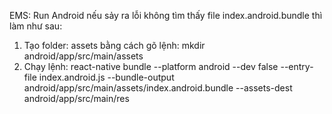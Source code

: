 EMS:
Run Android nếu sảy ra lỗi không tìm thấy file index.android.bundle thì làm như sau:
1. Tạo folder: assets bằng cách gõ lệnh: mkdir android/app/src/main/assets
2. Chạy lệnh: 
react-native bundle --platform android --dev false --entry-file index.android.js --bundle-output android/app/src/main/assets/index.android.bundle --assets-dest android/app/src/main/res
